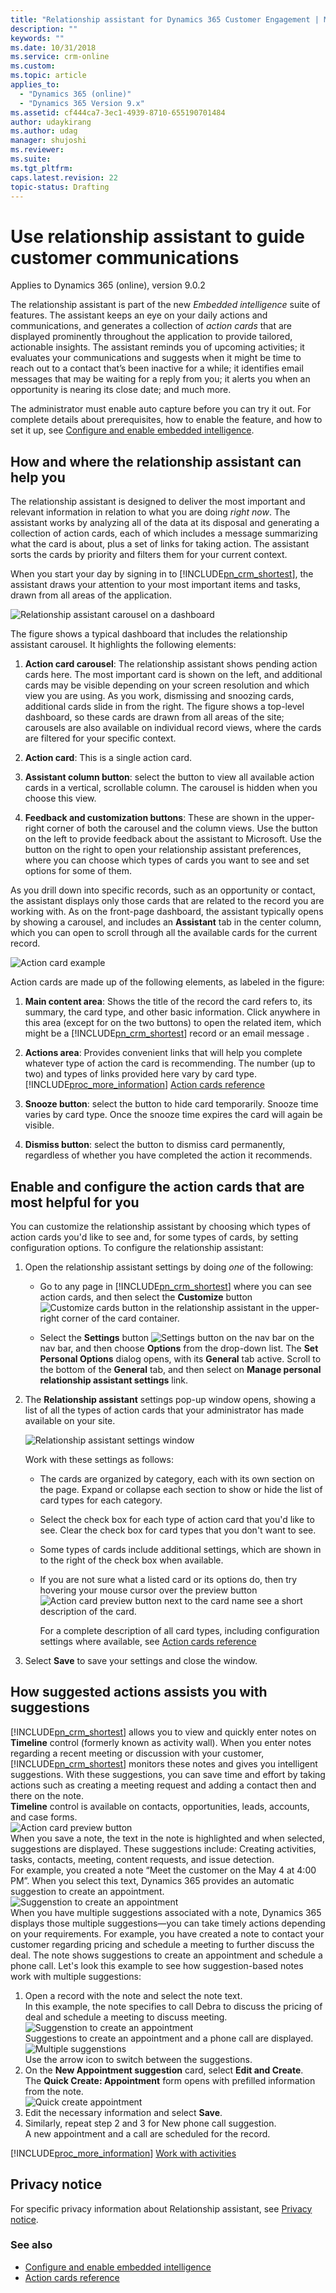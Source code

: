 ```yaml
---
title: "Relationship assistant for Dynamics 365 Customer Engagement | MicrosoftDocs"
description: ""
keywords: ""
ms.date: 10/31/2018
ms.service: crm-online
ms.custom: 
ms.topic: article
applies_to:
  - "Dynamics 365 (online)"
  - "Dynamics 365 Version 9.x"
ms.assetid: cf444ca7-3ec1-4939-8710-655190701484
author: udaykirang
ms.author: udag
manager: shujoshi
ms.reviewer: 
ms.suite: 
ms.tgt_pltfrm: 
caps.latest.revision: 22
topic-status: Drafting
---
```


# Use relationship assistant to guide customer communications

Applies to Dynamics 365 (online), version 9.0.2<br>

The relationship assistant is part of the new *Embedded intelligence* suite of features. The assistant keeps an eye on your daily actions and communications, and generates a collection of *action cards* that are displayed prominently throughout the application to provide tailored, actionable insights. The assistant reminds you of upcoming activities; it evaluates your communications and suggests when it might be time to reach out to a contact that’s been inactive for a while; it identifies email messages that may be waiting for a reply from you; it alerts you when an opportunity is nearing its close date; and much more.  

The administrator must enable auto capture before you can try it out. For complete details about prerequisites, how to enable the feature, and how to set it up, see [Configure and enable embedded intelligence](configure-enable-embedded-intelligence.md).

## How and where the relationship assistant can help you  

 The relationship assistant is designed to deliver the most important and relevant information in relation to what you are doing *right now*. The assistant works by analyzing all of the data at its disposal and generating a collection of action cards, each of which includes a message summarizing what the card is about, plus a set of links for taking action. The assistant sorts the cards by priority and filters them for your current context.  

 When you start your day by signing in to [!INCLUDE[pn_crm_shortest](../includes/pn-crm-shortest.md)], the assistant draws your attention to your most important items and tasks, drawn from all areas of the application.  
  
 ![Relationship assistant carousel on a dashboard](media/relationship-assistant-carousel-on-dashboard.png "Relationship assistant carousel on a dashboard")  
  
 The figure shows a typical dashboard that includes the relationship assistant carousel. It highlights the following elements:  
  
1. **Action card carousel**: The relationship assistant shows pending action cards here. The most important card is shown on the left, and additional cards may be visible depending on your screen resolution and which view you are using. As you work, dismissing and snoozing cards, additional cards slide in from the right. The figure shows a top-level dashboard, so these cards are drawn from all areas of the site; carousels are also available on individual record views, where the cards are filtered for your specific context.  
  
2. **Action card**: This is a single action card.  
  
3. **Assistant column button**:  select the button to view all available action cards in a vertical, scrollable column. The carousel is hidden when you choose this view.    
4. **Feedback and customization buttons**: These are shown in the upper-right corner of both the carousel and the column views. Use the button on the left to provide feedback about the assistant to Microsoft. Use the button on the right to open your relationship assistant preferences, where you can choose which types of cards you want to see and set options for some of them.  
  
As you drill down into specific records, such as an opportunity or contact, the assistant displays only those cards that are related to the record you are working with. As on the front-page dashboard, the assistant typically opens by showing a carousel, and includes an **Assistant** tab in the center column, which you can open to scroll through all the available cards for the current record.  
  
![Action card example](media/action-card-example.png "Action card example")  
  
Action cards are made up of the following elements, as labeled in the figure:  
  
1. **Main content area**: Shows the title of the record the card refers to, its summary, the card type, and other basic information. Click anywhere in this area (except for on the two buttons) to open the related item, which might be a [!INCLUDE[pn_crm_shortest](../includes/pn-crm-shortest.md)] record or an email message .  
  
2. **Actions area**: Provides convenient links that will help you complete whatever type of action the card is recommending. The number (up to two) and types of links provided here vary by card type. [!INCLUDE[proc_more_information](../includes/proc-more-information.md)] [Action cards reference](action-cards-reference.md)  
  
3. **Snooze button**: select the button to hide card temporarily. Snooze time varies by card type. Once the snooze time expires the card will again be visible.  
  
4. **Dismiss button**:  select the button to dismiss card permanently, regardless of whether you have completed the action it recommends.  
  
<a name="Configure"></a>   

## Enable and configure the action cards that are most helpful for you  

 You can customize the relationship assistant by choosing which types of action cards you'd like to see and, for some types of cards, by setting configuration options. To configure the relationship assistant:  
  
1. Open the relationship assistant settings by doing *one* of the following:  
  
   - Go to any page in [!INCLUDE[pn_crm_shortest](../includes/pn-crm-shortest.md)] where you can see action cards, and then select the **Customize** button ![Customize cards button in the relationship assistant](media/customize-cards-shown-relationship-assistant.png "Customize cards button in the relationship assistant") in the upper-right corner of the card container.  
  
   - Select the **Settings** button ![Settings button on the nav bar](media/settings--button-the-nav-bar.png "Settings button on the nav bar") on the nav bar, and then choose **Options** from the drop-down list. The **Set Personal Options** dialog opens, with its **General** tab active. Scroll to the bottom of the **General** tab, and then select on **Manage personal relationship assistant settings** link.  
  
2. The **Relationship assistant** settings pop-up window opens, showing a list of all the types of action cards that your administrator has made available on your site.  
  
   ![Relationship assistant settings window](media/relationship-assistant-settings-window.png "Relationship assistant settings window")  
  
    Work with these settings as follows:  
  
   - The cards are organized by category, each with its own section on the page. Expand or collapse each section to show or hide the list of card types for each category.  
  
   - Select the check box for each type of action card that you'd like to see. Clear the check box for card types that you don't want to see.  
  
   - Some types of cards include additional settings, which are shown in to the right of the check box when available.  
  
   - If you are not sure what a listed card or its options do, then try hovering your mouse cursor over the preview button ![Action card preview button](media/action-card-preview-icon.png "Action card preview button") next to the card name see a short description of the card.  
  
     For a complete description of all card types, including configuration settings where available, see [Action cards reference](action-cards-reference.md)  
  
3. Select **Save** to save your settings and close the window.  
  
## How suggested actions assists you with suggestions

[!INCLUDE[pn_crm_shortest](../includes/pn-crm-shortest.md)] allows you to view and quickly enter notes on **Timeline** control (formerly known as activity wall). When you enter notes regarding a recent meeting or discussion with your customer, [!INCLUDE[pn_crm_shortest](../includes/pn-crm-shortest.md)] monitors these notes and gives you intelligent suggestions. With these suggestions, you can save time and effort by taking actions such as creating a meeting request and adding a contact then and there on the note.<br>
**Timeline** control is available on contacts, opportunities, leads, accounts, and case forms.<br> 
![Action card preview button](media/notesanalysis-timelinecontrol.png "Action card preview button")<br>
When you save a note, the text in the note is highlighted and when selected, suggestions are displayed. These suggestions include: Creating activities, tasks, contacts, meeting, content requests, and issue detection. <br>
For example, you created a note “Meet the customer on the May 4 at 4:00 PM”. When you select this text, Dynamics 365 provides an automatic suggestion to create an appointment.<br>
![Suggenstion to create an appointment](media/notesanalysis_createappointment.png "Suggenstion to create an appointment")<br>
When you have multiple suggestions associated with a note, Dynamics 365 displays those multiple suggestions—you can take timely actions depending on your requirements. For example, you have created a note to contact your customer regarding pricing and schedule a meeting to further discuss the deal. The note shows suggestions to create an appointment and schedule a phone call. Let's look this example to see how suggestion-based notes work with multiple suggestions:<br>
1.	Open a record with the note and select the note text.<br> 
    In this example, the note specifies to call Debra to discuss the pricing of deal and schedule a meeting to discuss meeting.<br>
    ![Suggenstion to create an appointment](media/notesanalysis-schedulemeeting.png "Suggenstion to create an appointment")<br>
    Suggestions to create an appointment and a phone call are displayed.<br>
    ![Multiple suggenstions](media/notesanalysis-multiplesuggestions.png "Multiple suggenstions")<br>
    Use the arrow icon to switch between the suggestions.<br>
2.  On the **New Appointment suggestion** card, select **Edit and Create**.<br>
    The **Quick Create: Appointment** form opens with prefilled information from the note.<br>
    ![Quick create appointment](media/notesanalysis-quickcreateappointment.png "Quick create appointment")<br>
3.	Edit the necessary information and select **Save**.
4.	Similarly, repeat step 2 and 3 for New phone call suggestion.<br>
    A new appointment and a call are scheduled for the record.

  [!INCLUDE[proc_more_information](../includes/proc-more-information.md)] [Work with activities](https://go.microsoft.com/fwlink/p/?linkid=2007200)  

## Privacy notice  

For specific privacy information about Relationship assistant, see [Privacy notice](privacy-notice-ee.md).

### See also  

-  [Configure and enable embedded intelligence](configure-enable-embedded-intelligence.md)<br>
-  [Action cards reference](action-cards-reference.md)